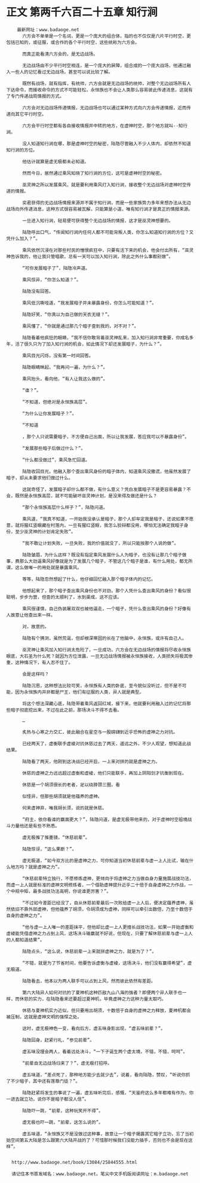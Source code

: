 # 正文 第两千六百二十五章 知行涧
        最新网址：www.badaoge.net
          六方会不单单是一个名词，更是一个庞大的组合体，指的也不仅仅是六片平行时空，更包括已知的，或征服，或合作的各个平行时空，这些统称为六方会。
      
          而真正能看清六方会的，是无边战场。
      
          无边战场由不少平行时空相连，是一个庞大的屏障，组合成的一个庞大战场，他通过融入一些人的记忆看过无边战场，甚至可以说比较了解。
      
          既然有战场，就有指挥，有统帅，六方会就是无边战场的统帅，对整个无边战场所有人下达命令，而接收命令的方式不可能轻松，永恒族也不会让人类那么容易彼此传递消息，这就有了专门传递战局情报的方式。
      
          六方会对无边战场传递情报，无边战场也可以通过某种方式向六方会传递情报，近而传递向其它平行时空。
      
          六方会平行时空都有各自接收情报并中转的地方，在虚神时空，那个地方就叫--知行涧。
      
          没人知道知行涧在哪，那是虚神时空的秘密，陆隐尽管融入不少人体内，却依然不知道知行涧的方位。
      
          他估计就算是虚无极都未必知道。
      
          然而今日，居然通过乘风知晓了知行涧的方位，这可是虚神时空的秘密。
      
          巫灵神之所以发展乘风，就是要利用乘风打入知行涧，接收整个无边战场对虚神时空传递的情报。
      
          奕君获得的无边战场情报来源并不属于知行涧，而是一些家族势力多年来想办法从无边战场向外传递消息，这种方式很容易被瓦解，只能算是小道，唯有知行涧才是真正的情报来源。
      
          一旦进入知行涧，轻易便可获得整个无边战场的情报，这才是巫灵神想要的。
      
          陆隐呼出口气，“传闻知行涧内任何人都不可能背叛人类，你怎么知道知行涧的方位？又凭什么加入？”。
      
          乘风依然沉浸在对那些村民的憎恨疯狂中，只要有活下来的机会，他会付出所有，“巫灵神告诉我的，他让我只管唱歌，总有一天可以加入知行涧，除此之外什么事都别做”。
      
          “可你发展暗子了”，陆隐冷声道。
      
          乘风惊异，“你怎么知道？”。
      
          陆隐没有回答。
      
          乘风低沉嘶哑道，“我发展暗子并未暴露身份，你怎么可能知道？”。
      
          陆隐好笑，“你真以为自己做的天衣无缝？”。
      
          乘风懂了，“你就是通过那几个暗子查到我的，对不对？”。
      
          陆隐看着他疯狂的眼睛，“我不信你敢背着巫灵神乱来，加入知行涧非常重要，你成名多年，活了很久只为了加入知行涧的机会，如此情况下却还发展暗子，为什么？”。
      
          乘风目光闪烁，没有第一时间回答。
      
          陆隐眼睛眯起，“我再问一遍，为什么？”。
      
          乘风抬头，看向他，“有人让我这么做的”。
      
          “谁？”。
      
          “不知道，但绝对是永恒族高层”。
      
          “为什么让你发展暗子？”。
      
          “不知道
      
          ，那个人只说需要暗子，不方便自己出面，所以让我发展，答应我可以不暴露身份”。
      
          “发展那些暗子后做过什么？”。
      
          “什么都没做过”，乘风急忙回道。
      
          陆隐收回目光，他融入那个查出乘风身份的暗子体内，知道乘风没撒谎，他虽然发展了暗子，却从未要求他们做过什么。
      
          这就奇怪了，发展暗子却什么都不做，有什么意义？凭白发展暗子不是更容易暴露？不会，既然是永恒族高层，就不可能破坏巫灵神计划，是没来得及做还是什么？
      
          “那个永恒族高层什么样子？”，陆隐问道。
      
          乘风道，“我真不知道，一开始我没承认是暗子，那个人却牟定我是暗子，还说如果不愿意，就将猩红竖眼藏在村落内，一旦有猩红竖眼，我怎么狡辩都没用，哪怕无法确定我暗子身份，至少巫灵神的计划肯定失败”。
      
          “我不敢让计划失败，一旦失败，我的价值就没了，所以只能按那个人说的做”。
      
          陆隐皱眉，为什么这样？既没有指定乘风发展什么人为暗子，也没有让那几个暗子做事，费那么大劲逼乘风好像就是为了发展几个暗子，不管这几个暗子是谁，有什么用处，都无所谓，这么做唯一的用处就是暴露乘风。
      
          等等，陆隐忽然想起了什么，他仔细回忆融入那个暗子体内的记忆。
      
          他想起来了，那个暗子查出乘风身份也不对劲，那个人凭什么查出乘风的身份？看似很聪明，步步为营，但查的太顺利了，水到渠成，这不应该。
      
          乘风很谨慎，自己伪装屠双双也被他逼走，一个暗子，凭什么查出乘风的身份？好像有人故意让他查出来一样。
      
          对，故意的。
      
          陆隐有个猜测，虽然荒诞，但却根深蒂固的长在了他脑中，永恒族，或许有自己人。
      
          巫灵神让乘风加入知行涧太危险了，一旦成功，六方会在无边战场的情报将尽收永恒族眼底，大石圣为什么死？就因为方位泄露，一旦无边战场情报被永恒族接收，人类损失将极其惨重，这种情况下，有人忍不住了。
      
          会是这样吗？
      
          陆隐沉思，这种想法比较可笑，永恒族有人类的卧底，至今貌似没听过，但不是不可能，因为永恒族内并非都是尸王，他们有征服的人类，异人就是典型。
      
          将这个想法深藏心底，陆隐带着乘风返回红域，接下来，他就要利用融入过的记忆将那些暗子彻底挖出来，不过在此之前，那场决斗不得不去看。
      
          …
      
          炙热与心寒之力交汇，彼此融合在星空与一股磅礴到近乎恐怖的虚神之力对抗。
      
          已经两天了，虚衡联手虚棱对抗休慈过去了两天，遥远之外，不少人观望，想知道此战结果。
      
          陆隐看了两天，他刚到这决战已经开启，一上来对拼的就是虚神之力。
      
          休慈的虚神之力远远超过虚衡和虚棱，他们只能联手，再加上阴阳剑才抗衡到现在。
      
          休慈是一个胡须很长的老者，足以绕脖颈三圈，看
      
          似怪异，但那些胡须就是他蕴养的虚神。
      
          何来虚神弃，唯我胡长须，说的就是休慈。
      
          “府主，依你看谁的赢面更大？”，陆隐问道，是虚无极带他来的，对于虚神时空祖境战斗力量他还是有些不熟悉。
      
          虚无极推了推墨镜，“休慈前辈”。
      
          陆隐惊讶，“这么果断？”。
      
          虚无极道，“如今双方比的是虚神之力，可你知道当初休慈前辈与虚一上人比试，输在什么地方吗？就是虚神之力”。
      
          “休慈前辈特立独行，不愿修炼虚神，更倾向于将虚神之力当做自身力量施展战技功法，而虚一上人就是标准的虚神文明修炼者，一个借助虚神提升近乎二十倍于自身虚神之力作战，一个中规中矩，最多战技功法高明，你说谁更厉害？”。
      
          “不过如今差距已经没了，自从休慈前辈最后一次败给虚一上人后，便决定蕴养虚神，虽然依旧不靠外部虚神，但他蕴养了胡须，令胡须成为虚神，同样可以牵引出数倍，乃至十数倍于自身的虚神之力”。
      
          “他与虚一上人唯一的差距抹平，但他却比虚一上人更擅长战技功法，如果一开始虚衡和虚棱能凭借虚神之力占到上风，这场决斗输赢就不好说，但现在，只要了解休慈前辈与虚一上人的人都知道结果”。
      
          陆隐点头，“这么说，休慈前辈一上来就拼虚神之力，就是为了？”。
      
          “不错，就是为了节省时间，他要告诉虚衡与虚棱，这场决斗，他们没有赢得希望”，虚无极道。
      
          陆隐看去，他本以为两人联手可以占到上风，然而彼此依然有差距。
      
          第六大陆异人如何对抗的了夏神机这种匹敌九山八海的强者？即便两个异人联手也一样，而休慈的实力，在陆隐看来还要超过夏神机，毕竟虚神之力这种力量太取巧。
      
          休慈与夏神机实力近似，但只要用出胡须，十数倍于自身的虚神之力释放，夏神机都会被压制，这就是虚神文明的强悍之处。
      
          这时，虚无极神色一变，看向后方，虚五味身影出现，“虚五味前辈？”。
      
          陆隐回身，赶紧行礼，“参见前辈”。
      
          虚五味没理会两人，看着远处决斗，“一下子诞生两个虚太境，不错，不错，呵呵”。
      
          “前辈自无边战场归来了？”，虚无极打招呼。
      
          虚五味道，“差点死了，那种地方能少去就少去”，说着，看向陆隐，赞叹，“听说你抓了不少暗子，其中还有莲尊门徒？”。
      
          陆隐赶紧将发生的事说了一遍，虚五味听完后，感慨，“天鉴府这么多年都难有作为，你一进去就立功，说你不是暗子都没人信”。
      
          陆隐吓一跳，“前辈，这种玩笑开不得”。
      
          虚无极也吓一跳，“前辈，这怎么说的”。
      
          虚五味道，“永恒族又不是没做过这种事，故意让一个暗子揭露其它暗子立功，忘了当初始空间第五大陆是怎么跟第六大陆开战的了？可惜那时候我们没能力插手，否则也不会是现在这样”。
      
      
      http://www.badaoge.net/book/13084/25844555.html
      
      请记住本书首发域名：www.badaoge.net。笔尖中文手机版阅读网址：m.badaoge.net